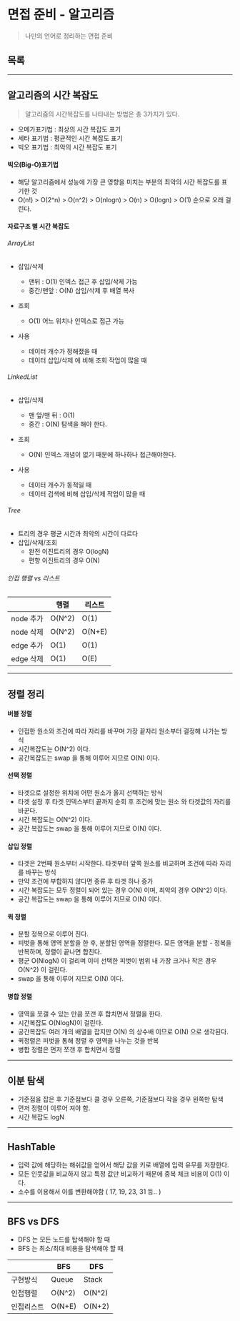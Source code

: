 # 면접 준비 - 알고리즘
> 나만의 언어로 정리하는 면접 준비  

## 목록

---

## 알고리즘의 시간 복잡도
> 알고리즘의 시간복잡도를 나타내는 방법은 총 3가지가 있다.

- 오메가표기법 : 최상의 시간 복잡도 표기
- 세타 표기법 : 평균적인 시간 복잡도 표기
- 빅오 표기법 : 최악의 시간 복잡도 표기

#### 빅오(Big-O)표기법
- 해당 알고리즘에서 성능에 가장 큰 영향을 미치는 부분의 최악의 시간 복잡도를 표기한 것
- O(n!) > O(2^n) > O(n^2) > O(nlogn) > O(n) > O(logn) > O(1) 순으로 오래 걸린다.

#### 자료구조 별 시간 복잡도

###### ArrayList
- 삽입/삭제
    - 맨뒤 : O(1) 인덱스 접근 후 삽입/삭제 가능
    - 중간/맨앞 : O(N) 삽입/삭제 후 배열 복사
- 조회
    - O(1) 어느 위치나 인덱스로 접근 가능

- 사용
    - 데이터 개수가 정해졌을 때
    - 데이터 삽입/삭제 에 비해 조회 작업이 많을 때

###### LinkedList
- 삽입/삭제
    - 맨 앞/맨 뒤 : O(1)
    - 중간 : O(N) 탐색을 해야 한다.
- 조회
    - O(N) 인덱스 개념이 없기 때문에 하나하나 접근해야한다.

- 사용
    - 데이터 개수가 동적일 때
    - 데이터 검색에 비해 삽입/삭제 작업이 많을 때

###### Tree
- 트리의 경우 평균 시간과 최악의 시간이 다르다
- 삽입/삭제/조회
    - 완전 이진트리의 경우 O(logN)
    - 편향 이진트리의 경우 O(N)

###### 인접 행렬 vs 리스트
||행렬|리스트|
|--|--|--|
|node 추가|O(N^2)|O(1)|
|node 삭제|O(N^2)|O(N+E)|
|edge 추가|O(1)|O(1)|
|edge 삭제|O(1)|O(E)|

---

## 정렬 정리
#### 버블 정렬
- 인접한 원소와 조건에 따라 자리를 바꾸며 가장 끝자리 원소부터 결정해 나가는 방식
- 시간복잡도는 O(N^2) 이다.
- 공간복잡도는 swap 을 통해 이루어 지므로 O(N) 이다.
#### 선택 정렬
- 타겟으로 설정한 위치에 어떤 원소가 올지 선택하는 방식
- 타겟 설정 후 타겟 인덱스부터 끝까지 순회 후 조건에 맞는 원소 와 타겟값의 자리를 바꾼다.
- 시간 복잡도는 O(N^2) 이다.
- 공간 복잡도는 swap 을 통해 이루어 지므로 O(N) 이다.
#### 삽입 정렬
- 타겟은 2번째 원소부터 시작한다. 타겟부터 앞쪽 원소를 비교하며 조건에 따라 자리를 바꾸는 방식
- 만약 조건에 부합하지 않다면 종류 후 타겟 하나 증가
- 시간 복잡도는 모두 정렬이 되어 있는 경우 O(N) 이며, 최악의 경우 O(N^2) 이다.
- 공간 복잡도는 swap 을 통해 이루어 지므로 O(N) 이다.

#### 퀵 정렬
- 분할 정복으로 이루어 진다.
- 피벗을 통해 영역 분할을 한 후, 분할된 영역을 정렬한다. 모든 영역을 분할 - 정복을 반복하며, 정렬이 끝나면 합친다.
- 평군 O(NlogN) 이 걸리며 이미 선택한 피벗이 범위 내 가장 크거나 작은 경우 O(N^2) 이 걸린다.
- swap 을 통해 이루어 지므로 O(N) 이다.
#### 병합 정렬
- 영역을 쪼갤 수 있는 만큼 쪼갠 후 합치면서 정렬을 한다.
- 시간복잡도 O(NlogN)이 걸린다.
- 공간복잡도 여러 개의 배열을 잡지만 O(N) 의 상수배 이므로 O(N) 으로 생각된다.
- 퀵정렬은 피벗을 통해 정렬 후 영역을 나누는 것을 반복
- 병합 정렬은 먼저 쪼갠 후 합치면서 정렬

---

## 이분 탐색
- 기준점을 잡은 후 기준점보다 클 경우 오른쪽, 기준점보다 작을 경우 왼쪽만 탐색
- 먼저 정렬이 이루어 져야 함.
- 시간 복잡도 logN

---

## HashTable
- 입력 값에 해당하는 해쉬값을 얻어서 해당 값을 키로 배열에 입력 유무를 저장한다.
- 모든 인풋값을 비교하지 않고 특정 값만 비교하기 때문에 중복 체크 비용이 O(1) 이다.
- 소수를 이용해서 이를 변환해야함 ( 17, 19, 23, 31 등.. )

---

## BFS vs DFS

- DFS 는 모든 노드를 탑색해야 할 때 
- BFS 는 최소/최대 비용을 탐색해야 할 때

||BFS|DFS|
|--|--|--|
|구현방식|Queue|Stack|
|인접행렬|O(N^2)|O(N^2)|
|인접리스트|O(N+E)|O(N+2)|





